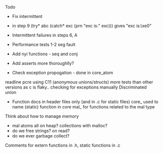 Todo

- Fix intermittent
- in step 9
(try* abc (catch* exc (prn "exc is:" exc))) gives "exc is:\xe0"
- Intermittent failures in steps 6, A
- Performance tests 1-2 seg fault

- Add nyi functions - seq and conj

- Add asserts more thoroughlly?
- Check exception propogation - done in core_atom


readline
pcre
using C11 (anonymous unions/structs)
more tests than other versions as c is flaky..
checking for exceptions manually
Discriminated union


- Function docs in header files only (and in .c for static files)
core_ used to name (static) function in core
mal_ for functions related to the mal type

Think about how to manage memory
- mal atoms all on heap? collections with malloc?
- do we free strings? on read?
- do we ever garbage collect?

Comments for extern functions in .h, static functions in .c
